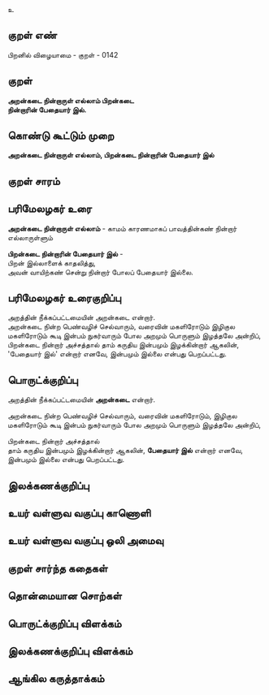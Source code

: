 உ

## குறள் எண் 

பிறனில் விழையாமை - குறள் - 0142  

## குறள் 

**அறன்கடை நின்றாருள் எல்லாம் பிறன்கடை  
நின்றாரின் பேதையார் இல்.** 

## கொண்டு கூட்டும் முறை

**அறன்கடை நின்றாருள் எல்லாம், பிறன்கடை நின்றாரின் பேதையார் இல்**

## குறள் சாரம் 


## பரிமேலழகர் உரை

**அறன்கடை நின்றாருள் எல்லாம்** - காமம் காரணமாகப் பாவத்தின்கண் நின்றார் எல்லாருள்ளும்  

**பிறன்கடை நின்றாரின் பேதையார் இல்** -  
பிறன் இல்லாளைக் காதலித்து,  
அவன் வாயிற்கண் சென்று நின்றார் போலப் பேதையார் இல்லை. 

## பரிமேலழகர் உரைகுறிப்பு   

அறத்தின் நீக்கப்பட்டமையின் அறன்கடை என்றார்.  
அறன்கடை நின்ற பெண்வழிச் செல்வாரும், வரைவின் மகளிரோடும் இழிகுல மகளிரோடும் கூடி இன்பம் நுகர்வாரும் போல அறமும் பொருளும் இழத்தலே அன்றிப், பிறன்கடை நின்றார் அச்சத்தால் தாம் கருதிய இன்பமும் இழக்கின்றார் ஆகலின், 'பேதையார் இல்' என்றார் எனவே, இன்பமும் இல்லை என்பது பெறப்பட்டது.  

## பொருட்க்குறிப்பு 

அறத்தின் நீக்கப்பட்டமையின் **அறன்கடை** என்றார். 

அறன்கடை நின்ற பெண்வழிச் செல்வாரும், வரைவின் மகளிரோடும், இழிகுல மகளிரோடும் கூடி இன்பம் நுகர்வாரும் போல அறமும் பொருளும் இழத்தலே அன்றிப்,  

பிறன்கடை நின்றார் அச்சத்தால்  
தாம் கருதிய இன்பமும் இழக்கின்றார் ஆகலின், **பேதையார் இல்** என்றார் எனவே,  
இன்பமும் இல்லை என்பது பெறப்பட்டது.  

## இலக்கணக்குறிப்பு  


## உயர் வள்ளுவ வகுப்பு காணொளி


## உயர் வள்ளுவ வகுப்பு ஒலி அமைவு 

 
## குறள் சார்ந்த கதைகள் 


## தொன்மையான சொற்கள்


## பொருட்க்குறிப்பு விளக்கம்


## இலக்கணக்குறிப்பு விளக்கம்


## ஆங்கில கருத்தாக்கம் 


